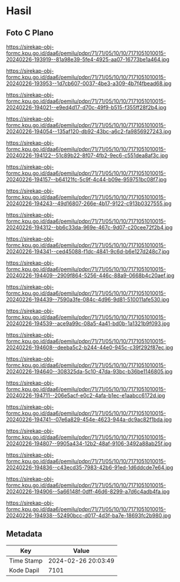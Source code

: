 # Hasil

## Foto C Plano

https://sirekap-obj-formc.kpu.go.id/daa6/pemilu/pdpr/71/71/05/10/10/7171051010015-20240226-193919--81a98e39-5fe4-4925-aa07-16773be1a464.jpg

https://sirekap-obj-formc.kpu.go.id/daa6/pemilu/pdpr/71/71/05/10/10/7171051010015-20240226-193953--1d7cb607-0037-4be3-a309-4b7f4fbead68.jpg

https://sirekap-obj-formc.kpu.go.id/daa6/pemilu/pdpr/71/71/05/10/10/7171051010015-20240226-194021--e9ed4d17-d70c-49f9-b515-f355ff28f2b4.jpg

https://sirekap-obj-formc.kpu.go.id/daa6/pemilu/pdpr/71/71/05/10/10/7171051010015-20240226-194054--135af120-db92-43bc-a6c2-fa9856927243.jpg

https://sirekap-obj-formc.kpu.go.id/daa6/pemilu/pdpr/71/71/05/10/10/7171051010015-20240226-194122--51c89b22-8f07-4fb2-9ec6-c551dea8af3c.jpg

https://sirekap-obj-formc.kpu.go.id/daa6/pemilu/pdpr/71/71/05/10/10/7171051010015-20240226-194157--b64121fc-5c9f-4c44-b09e-959751bc08f7.jpg

https://sirekap-obj-formc.kpu.go.id/daa6/pemilu/pdpr/71/71/05/10/10/7171051010015-20240226-194243--49d16807-266e-4b17-9122-c913b0327555.jpg

https://sirekap-obj-formc.kpu.go.id/daa6/pemilu/pdpr/71/71/05/10/10/7171051010015-20240226-194312--bb6c33da-969e-467c-9d07-c20cee72f2b4.jpg

https://sirekap-obj-formc.kpu.go.id/daa6/pemilu/pdpr/71/71/05/10/10/7171051010015-20240226-194341--ced45088-f1dc-4841-9c6d-b6e127d248c7.jpg

https://sirekap-obj-formc.kpu.go.id/daa6/pemilu/pdpr/71/71/05/10/10/7171051010015-20240226-194409--2909f864-5256-446c-88a9-0668b4c20aef.jpg

https://sirekap-obj-formc.kpu.go.id/daa6/pemilu/pdpr/71/71/05/10/10/7171051010015-20240226-194439--7590a3fe-084c-4d96-9d81-510011afe530.jpg

https://sirekap-obj-formc.kpu.go.id/daa6/pemilu/pdpr/71/71/05/10/10/7171051010015-20240226-194539--ace9a99c-08a5-4a41-bd0b-1a1321b9f093.jpg

https://sirekap-obj-formc.kpu.go.id/daa6/pemilu/pdpr/71/71/05/10/10/7171051010015-20240226-194608--deeba5c2-b244-44e0-945c-c39f292f87ec.jpg

https://sirekap-obj-formc.kpu.go.id/daa6/pemilu/pdpr/71/71/05/10/10/7171051010015-20240226-194640--308325da-5c10-47da-93bc-b36be1146805.jpg

https://sirekap-obj-formc.kpu.go.id/daa6/pemilu/pdpr/71/71/05/10/10/7171051010015-20240226-194711--206e5acf-e0c2-4afa-b1ec-e1aabcc6172d.jpg

https://sirekap-obj-formc.kpu.go.id/daa6/pemilu/pdpr/71/71/05/10/10/7171051010015-20240226-194741--07e6a829-454e-4623-944a-dc9ac82f1bda.jpg

https://sirekap-obj-formc.kpu.go.id/daa6/pemilu/pdpr/71/71/05/10/10/7171051010015-20240226-194807--9905a434-12b2-48af-9106-3492a88ab25f.jpg

https://sirekap-obj-formc.kpu.go.id/daa6/pemilu/pdpr/71/71/05/10/10/7171051010015-20240226-194836--c43ecd35-7983-42b6-91ed-1d6ddcde7e64.jpg

https://sirekap-obj-formc.kpu.go.id/daa6/pemilu/pdpr/71/71/05/10/10/7171051010015-20240226-194906--5a66148f-0dff-46d6-8299-a7d6c4adb4fa.jpg

https://sirekap-obj-formc.kpu.go.id/daa6/pemilu/pdpr/71/71/05/10/10/7171051010015-20240226-194938--52490bcc-d017-4d3f-ba7e-18693fc2b980.jpg


## Metadata

| Key        | Value               |
| ---------- | ------------------- |
| Time Stamp | 2024-02-26 20:03:49 |
| Kode Dapil | 7101                |



